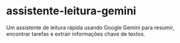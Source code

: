 # assistente-leitura-gemini
Um assistente de leitura rápida usando Google Gemini para resumir, encontrar tarefas e extrair informações chave de textos.
